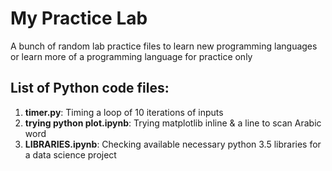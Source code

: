 # My Practice Lab
A bunch of random lab practice files to learn new programming languages or learn more of a programming language
for practice only


## List of Python code files:
1. **timer.py**:
Timing a loop of 10 iterations of inputs
2. **trying python plot.ipynb**:
Trying matplotlib inline & a line to scan Arabic word
3. **LIBRARIES.ipynb**:
Checking available necessary python 3.5 libraries for a data science project
